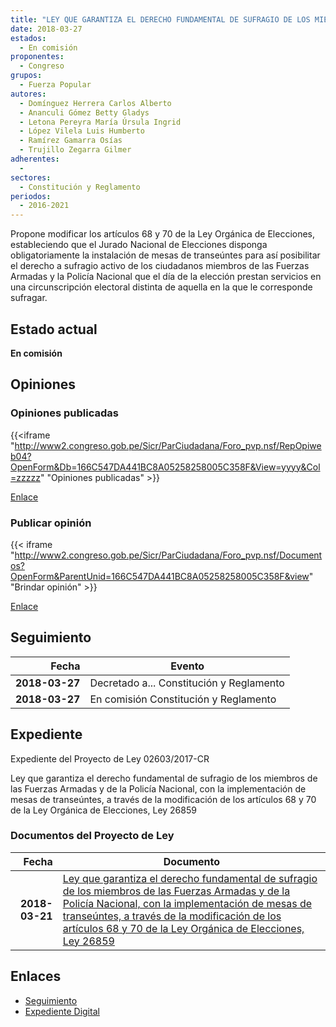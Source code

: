 ```yaml
---
title: "LEY QUE GARANTIZA EL DERECHO FUNDAMENTAL DE SUFRAGIO DE LOS MIEMBROS DE LAS FUERZAS ARMADAS Y DE LA POLICÍA NACIONAL, CON LA IMPLEMENTACIÓN DE MESAS DE TRANSEÚNTES, A TRAVÉS DE LA MODIFICACIÓN DE LOS ARTÍCULOS 68, 70 DE LA LEY ORGÁNICA DE ELECCIONES, LEY 26859"
date: 2018-03-27
estados: 
  - En comisión
proponentes: 
  - Congreso
grupos: 
  - Fuerza Popular
autores: 
  - Domínguez Herrera Carlos Alberto
  - Ananculi Gómez Betty Gladys
  - Letona Pereyra María Úrsula Ingrid
  - López Vilela Luis Humberto
  - Ramírez Gamarra Osías
  - Trujillo Zegarra Gilmer
adherentes: 
  - 
sectores: 
  - Constitución y Reglamento
periodos: 
  - 2016-2021
---
```


Propone modificar los artículos 68 y 70 de la Ley Orgánica de Elecciones, estableciendo que el Jurado Nacional de Elecciones disponga obligatoriamente la instalación de mesas de transeúntes para así posibilitar el derecho a sufragio activo de los ciudadanos miembros de las Fuerzas Armadas y la Policía Nacional que el día de la elección prestan servicios en una circunscripción electoral distinta de aquella en la que le corresponde sufragar.


## Estado actual

**En comisión**

## Opiniones

### Opiniones publicadas

{{<iframe "http://www2.congreso.gob.pe/Sicr/ParCiudadana/Foro_pvp.nsf/RepOpiweb04?OpenForm&Db=166C547DA441BC8A05258258005C358F&View=yyyy&Col=zzzzz" "Opiniones publicadas" >}}

[Enlace](http://www2.congreso.gob.pe/Sicr/ParCiudadana/Foro_pvp.nsf/RepOpiweb04?OpenForm&Db=166C547DA441BC8A05258258005C358F&View=yyyy&Col=zzzzz)
### Publicar opinión

{{< iframe "http://www2.congreso.gob.pe/Sicr/ParCiudadana/Foro_pvp.nsf/Documentos?OpenForm&ParentUnid=166C547DA441BC8A05258258005C358F&view" "Brindar opinión" >}}

[Enlace](http://www2.congreso.gob.pe/Sicr/ParCiudadana/Foro_pvp.nsf/Documentos?OpenForm&ParentUnid=166C547DA441BC8A05258258005C358F&view)

## Seguimiento

| Fecha | Evento |
|------:|--------|
| **2018-03-27** | Decretado a... Constitución y Reglamento|
| **2018-03-27** | En comisión Constitución y Reglamento|


## Expediente

Expediente del Proyecto de Ley 02603/2017-CR

Ley que garantiza el derecho fundamental de sufragio de los miembros de las Fuerzas Armadas y de la Policía Nacional, con la implementación de mesas de transeúntes, a través de la modificación de los artículos 68 y 70 de la Ley Orgánica de Elecciones, Ley 26859


### Documentos del Proyecto de Ley

| Fecha | Documento |
|------:|--------|
| **2018-03-21** | [Ley que garantiza el derecho fundamental de sufragio de los miembros de las Fuerzas Armadas y de la Policía Nacional, con la implementación de mesas de transeúntes, a través de la modificación de los artículos 68 y 70 de la Ley Orgánica de Elecciones, Ley 26859](http://www.leyes.congreso.gob.pe/Documentos/2016_2021/Proyectos_de_Ley_y_de_Resoluciones_Legislativas/PL0260320180321.PDF) |

## Enlaces 

- [Seguimiento](http://www2.congreso.gob.pe/Sicr/TraDocEstProc/CLProLey2016.nsf/f7fff46988ca05b1052578e100829cc7/03125c1576cd1f2705258257007f9f22?OpenDocument)
- [Expediente Digital](http://www2.congreso.gob.pe/Sicr/TraDocEstProc/CLProLey2016.nsf/f7fff46988ca05b1052578e100829cc7/03125c1576cd1f2705258257007f9f22?OpenDocument&Click=05257FB7005EB655.eb71d0cf91d8294e05256cdf006b5706/$Body/0.1C6C)
